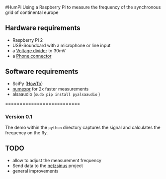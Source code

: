 #HumPi
Using a Raspberry Pi to measure the frequency of the synchronous grid of continental europe

## Hardware requirements
* Raspberry Pi 2
* USB-Soundcard with a microphone or line input
* a [Voltage divider](https://en.wikipedia.org/wiki/Voltage_divider) to 30mV
* a [Phone connector](https://en.wikipedia.org/wiki/Phone_connector_%28audio%29)

## Software requirements
* SciPy ([HowTo](http://wyolum.com/numpyscipymatplotlib-on-raspberry-pi/))
* [numexpr](https://github.com/pydata/numexpr) for 2x faster measurements
* alsaaudio (`sudo pip install pyalsaaudio` )

==========================

### Version 0.1

The demo within the `python` directory captures the signal and calculates the frequency on the fly.

## TODO
* allow to adjust the measurement frequency
* Send data to the [netzsinus](https://github.com/netzsinus) project
* general improvements




